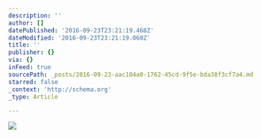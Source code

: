 ```yaml
---
description: ''
author: []
datePublished: '2016-09-23T23:21:19.468Z'
dateModified: '2016-09-23T23:21:19.060Z'
title: ''
publisher: {}
via: {}
inFeed: true
sourcePath: _posts/2016-09-23-aac104a0-1762-45cd-9f5e-bda38f3cf7a4.md
starred: false
_context: 'http://schema.org'
_type: Article

---
```

![](https://the-grid-user-content.s3-us-west-2.amazonaws.com/56919d44-e071-4152-ab71-7fcc41378641.png)